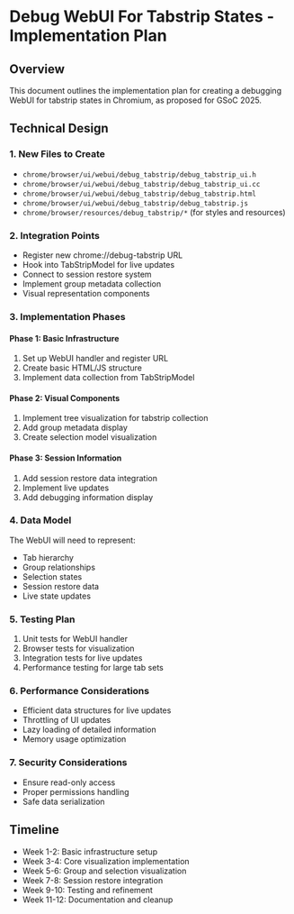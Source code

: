 # Debug WebUI For Tabstrip States - Implementation Plan

## Overview
This document outlines the implementation plan for creating a debugging WebUI for tabstrip states in Chromium, as proposed for GSoC 2025.

## Technical Design

### 1. New Files to Create
- `chrome/browser/ui/webui/debug_tabstrip/debug_tabstrip_ui.h`
- `chrome/browser/ui/webui/debug_tabstrip/debug_tabstrip_ui.cc`
- `chrome/browser/ui/webui/debug_tabstrip/debug_tabstrip.html`
- `chrome/browser/ui/webui/debug_tabstrip/debug_tabstrip.js`
- `chrome/browser/resources/debug_tabstrip/*` (for styles and resources)

### 2. Integration Points
- Register new chrome://debug-tabstrip URL
- Hook into TabStripModel for live updates
- Connect to session restore system
- Implement group metadata collection
- Visual representation components

### 3. Implementation Phases

#### Phase 1: Basic Infrastructure
1. Set up WebUI handler and register URL
2. Create basic HTML/JS structure
3. Implement data collection from TabStripModel

#### Phase 2: Visual Components
1. Implement tree visualization for tabstrip collection
2. Add group metadata display
3. Create selection model visualization

#### Phase 3: Session Information
1. Add session restore data integration
2. Implement live updates
3. Add debugging information display

### 4. Data Model
The WebUI will need to represent:
- Tab hierarchy
- Group relationships
- Selection states
- Session restore data
- Live state updates

### 5. Testing Plan
1. Unit tests for WebUI handler
2. Browser tests for visualization
3. Integration tests for live updates
4. Performance testing for large tab sets

### 6. Performance Considerations
- Efficient data structures for live updates
- Throttling of UI updates
- Lazy loading of detailed information
- Memory usage optimization

### 7. Security Considerations
- Ensure read-only access
- Proper permissions handling
- Safe data serialization

## Timeline
- Week 1-2: Basic infrastructure setup
- Week 3-4: Core visualization implementation
- Week 5-6: Group and selection visualization
- Week 7-8: Session restore integration
- Week 9-10: Testing and refinement
- Week 11-12: Documentation and cleanup